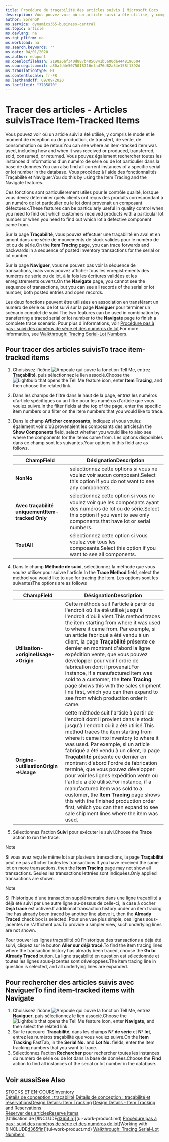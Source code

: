 ```yaml
---
title: Procédure de traçabilité des articles suivis | Microsoft Docs
description: Vous pouvez voir où un article suivi a été utilisé, y compris le mode et le moment de réception ou de production, de transfert, de vente, de consommation ou de retour. Vous pouvez également rechercher toutes les instances d'informations d'un numéro de série ou de lot particulier dans la base de données. Vous procédez à l'aide des fonctionnalités Traçabilité et Naviguer.
author: SorenGP
ms.service: dynamics365-business-central
ms.topic: article
ms.devlang: na
ms.tgt_pltfrm: na
ms.workload: na
ms.search.keywords: ''
ms.date: 04/01/2020
ms.author: edupont
ms.openlocfilehash: 219826af340d887b4856841b5600da4448190504
ms.sourcegitcommit: a80afd4e5075018716efad76d82a54e158f1392d
ms.translationtype: HT
ms.contentlocale: fr-FR
ms.lasthandoff: 09/09/2020
ms.locfileid: "3785870"
---
```

# <a name="trace-item-tracked-items"></a><span data-ttu-id="4aa5c-105">Tracer des articles - Articles suivis</span><span class="sxs-lookup"><span data-stu-id="4aa5c-105">Trace Item-Tracked Items</span></span>
<span data-ttu-id="4aa5c-106">Vous pouvez voir où un article suivi a été utilisé, y compris le mode et le moment de réception ou de production, de transfert, de vente, de consommation ou de retour.</span><span class="sxs-lookup"><span data-stu-id="4aa5c-106">You can see where an item-tracked item was used, including how and when it was received or produced, transferred, sold, consumed, or returned.</span></span> <span data-ttu-id="4aa5c-107">Vous pouvez également rechercher toutes les instances d'informations d'un numéro de série ou de lot particulier dans la base de données.</span><span class="sxs-lookup"><span data-stu-id="4aa5c-107">You can also find all current instances of a specific serial or lot number in the database.</span></span> <span data-ttu-id="4aa5c-108">Vous procédez à l'aide des fonctionnalités Traçabilité et Naviguer.</span><span class="sxs-lookup"><span data-stu-id="4aa5c-108">You do this by using the Item Tracing and the Navigate features.</span></span>  

 <span data-ttu-id="4aa5c-109">Ces fonctions sont particulièrement utiles pour le contrôle qualité, lorsque vous devez déterminer quels clients ont reçus des produits correspondant à un numéro de lot particulier ou le lot dont provenait un composant défectueux.</span><span class="sxs-lookup"><span data-stu-id="4aa5c-109">These features can be particularly useful in quality control when you need to find out which customers received products with a particular lot number or when you need to find out which lot a defective component came from.</span></span>  

 <span data-ttu-id="4aa5c-110">Sur la page **Traçabilité**, vous pouvez effectuer une traçabilité en aval et en amont dans une série de mouvements de stock validés pour le numéro de lot ou de série.</span><span class="sxs-lookup"><span data-stu-id="4aa5c-110">On the **Item Tracing** page, you can trace forwards and backwards in a sequence of posted inventory transactions for the serial or lot number.</span></span>  

 <span data-ttu-id="4aa5c-111">Sur la page **Naviguer**, vous ne pouvez pas voir la séquence de transactions, mais vous pouvez afficher tous les enregistrements des numéros de série ou de lot, à la fois les écritures validées et les enregistrements ouverts.</span><span class="sxs-lookup"><span data-stu-id="4aa5c-111">On the **Navigate** page, you cannot see the sequence of transactions, but you can see all records of the serial or lot number, both posted entries and open records.</span></span>  

 <span data-ttu-id="4aa5c-112">Les deux fonctions peuvent être utilisées en association en transférant un numéro de série ou de lot suivi sur la page **Naviguer** pour terminer un scénario complet de suivi.</span><span class="sxs-lookup"><span data-stu-id="4aa5c-112">The two features can be used in combination by transferring a traced serial or lot number to the **Navigate** page to finish a complete trace scenario.</span></span> <span data-ttu-id="4aa5c-113">Pour plus d'informations, voir [Procédure pas à pas : suivi des numéros de série et des numéros de lot](walkthrough-tracing-serial-lot-numbers.md).</span><span class="sxs-lookup"><span data-stu-id="4aa5c-113">For more information, see [Walkthrough: Tracing Serial-Lot Numbers](walkthrough-tracing-serial-lot-numbers.md).</span></span>  

## <a name="to-trace-item-tracked-items"></a><span data-ttu-id="4aa5c-114">Pour tracer des articles suivis</span><span class="sxs-lookup"><span data-stu-id="4aa5c-114">To trace item-tracked items</span></span>  

1.  <span data-ttu-id="4aa5c-115">Choisissez l'icône ![Ampoule qui ouvre la fonction Tell Me](media/ui-search/search_small.png "Dites-moi ce que vous voulez faire"), entrez **Traçabilité**, puis sélectionnez le lien associé.</span><span class="sxs-lookup"><span data-stu-id="4aa5c-115">Choose the ![Lightbulb that opens the Tell Me feature](media/ui-search/search_small.png "Tell me what you want to do") icon, enter **Item Tracing**, and then choose the related link.</span></span>  
2.  <span data-ttu-id="4aa5c-116">Dans les champs de filtre dans le haut de la page, entrez les numéros d'article spécifiques ou un filtre pour les numéros d'article que vous voulez suivre.</span><span class="sxs-lookup"><span data-stu-id="4aa5c-116">In the filter fields at the top of the page, enter the specific item numbers or a filter on the item numbers that you would like to trace.</span></span>  
3.  <span data-ttu-id="4aa5c-117">Dans le champ **Afficher composants**, indiquez si vous voulez également voir d'où provenaient les composants des articles.</span><span class="sxs-lookup"><span data-stu-id="4aa5c-117">In the **Show Components** field, select whether you would like to also see where the components for the items came from.</span></span> <span data-ttu-id="4aa5c-118">Les options disponibles dans ce champ sont les suivantes.</span><span class="sxs-lookup"><span data-stu-id="4aa5c-118">Your options in this field are as follows.</span></span>  

    |<span data-ttu-id="4aa5c-119">Champ</span><span class="sxs-lookup"><span data-stu-id="4aa5c-119">Field</span></span>|<span data-ttu-id="4aa5c-120">Désignation</span><span class="sxs-lookup"><span data-stu-id="4aa5c-120">Description</span></span>|  
    |----------------------------------|---------------------------------------|  
    |<span data-ttu-id="4aa5c-121">**Non**</span><span class="sxs-lookup"><span data-stu-id="4aa5c-121">**No**</span></span>|<span data-ttu-id="4aa5c-122">sélectionnez cette options si vous ne voulez voir aucun composant.</span><span class="sxs-lookup"><span data-stu-id="4aa5c-122">Select this option if you do not want to see any components.</span></span>|  
    |<span data-ttu-id="4aa5c-123">**Avec traçabilité uniquement**</span><span class="sxs-lookup"><span data-stu-id="4aa5c-123">**Item-tracked Only**</span></span>|<span data-ttu-id="4aa5c-124">sélectionnez cette option si vous ne voulez voir que les composants ayant des numéros de lot ou de série.</span><span class="sxs-lookup"><span data-stu-id="4aa5c-124">Select this option if you want to see only components that have lot or serial numbers.</span></span>|  
    |<span data-ttu-id="4aa5c-125">**Tout**</span><span class="sxs-lookup"><span data-stu-id="4aa5c-125">**All**</span></span>|<span data-ttu-id="4aa5c-126">sélectionnez cette option si vous voulez voir tous les composants.</span><span class="sxs-lookup"><span data-stu-id="4aa5c-126">Select this option if you want to see all components.</span></span>|  

4.  <span data-ttu-id="4aa5c-127">Dans le champ **Méthode de suivi**, sélectionnez la méthode que vous voulez utiliser pour suivre l'article.</span><span class="sxs-lookup"><span data-stu-id="4aa5c-127">In the **Trace Method** field, select the method you would like to use for tracing the item.</span></span> <span data-ttu-id="4aa5c-128">Les options sont les suivantes</span><span class="sxs-lookup"><span data-stu-id="4aa5c-128">The options are as follows</span></span>  

    |<span data-ttu-id="4aa5c-129">Champ</span><span class="sxs-lookup"><span data-stu-id="4aa5c-129">Field</span></span>|<span data-ttu-id="4aa5c-130">Désignation</span><span class="sxs-lookup"><span data-stu-id="4aa5c-130">Description</span></span>|  
    |----------------------------------|---------------------------------------|  
    |<span data-ttu-id="4aa5c-131">**Utilisation->origine**</span><span class="sxs-lookup"><span data-stu-id="4aa5c-131">**Usage->Origin**</span></span>|<span data-ttu-id="4aa5c-132">Cette méthode suit l'article à partir de l'endroit où il a été utilisé jusqu'à l'endroit d'où il vient.</span><span class="sxs-lookup"><span data-stu-id="4aa5c-132">This method traces the item starting from where it was used to where it came from.</span></span> <span data-ttu-id="4aa5c-133">Par exemple, si un article fabriqué a été vendu à un client, la page **Traçabilité** présente ce dernier en montrant d'abord la ligne expédition vente, que vous pouvez développer pour voir l'ordre de fabrication dont il provenait.</span><span class="sxs-lookup"><span data-stu-id="4aa5c-133">For instance, if a manufactured item was sold to a customer, the **Item Tracing** page shows this with the sales shipment line first, which you can then expand to see from which production order it came.</span></span>|  
    |<span data-ttu-id="4aa5c-134">**Origine->utilisation**</span><span class="sxs-lookup"><span data-stu-id="4aa5c-134">**Origin->Usage**</span></span>|<span data-ttu-id="4aa5c-135">cette méthode suit l'article à partir de l'endroit dont il provient dans le stock jusqu'à l'endroit où il a été utilisé.</span><span class="sxs-lookup"><span data-stu-id="4aa5c-135">This method traces the item starting from where it came into inventory to where it was used.</span></span> <span data-ttu-id="4aa5c-136">Par exemple, si un article fabriqué a été vendu à un client, la page **Traçabilité** présente ce dernier en montrant d'abord l'ordre de fabrication terminé, que vous pouvez développer pour voir les lignes expédition vente où l'article a été utilisé.</span><span class="sxs-lookup"><span data-stu-id="4aa5c-136">For instance, if a manufactured item was sold to a customer, the **Item Tracing** page shows this with the finished production order first, which you can then expand to see sale shipment lines where the item was used.</span></span>|  

5.  <span data-ttu-id="4aa5c-137">Sélectionnez l'action **Suivi** pour exécuter le suivi.</span><span class="sxs-lookup"><span data-stu-id="4aa5c-137">Choose the **Trace** action to run the trace.</span></span>  

> [!NOTE]  
>  <span data-ttu-id="4aa5c-138">Si vous avez reçu le même lot sur plusieurs transactions, la page **Traçabilité** peut ne pas afficher toutes les transactions.</span><span class="sxs-lookup"><span data-stu-id="4aa5c-138">If you have received the same lot on more transactions, then the **Item Tracing** page may not show all transactions.</span></span> <span data-ttu-id="4aa5c-139">Seules les transactions lettrées sont indiquées.</span><span class="sxs-lookup"><span data-stu-id="4aa5c-139">Only applied transactions are shown.</span></span>  

> [!NOTE]  
>  <span data-ttu-id="4aa5c-140">Si l'historique d'une transaction supplémentaire dans une ligne traçabilité a déjà été suivi par une autre ligne au-dessus de celle-ci, la case à cocher **Déjà tracé** est activée.</span><span class="sxs-lookup"><span data-stu-id="4aa5c-140">If additional transaction history under an item tracing line has already been traced by another line above it, then the **Already Traced** check box is selected.</span></span> <span data-ttu-id="4aa5c-141">Pour une vue plus simple, ces lignes sous-jacentes ne s'affichent pas.</span><span class="sxs-lookup"><span data-stu-id="4aa5c-141">To provide a simpler view, such underlying lines are not shown.</span></span>  
>   
>  <span data-ttu-id="4aa5c-142">Pour trouver les lignes traçabilité où l'historique des transactions a déjà été suivi, cliquez sur le bouton **Aller sur déjà tracé**.</span><span class="sxs-lookup"><span data-stu-id="4aa5c-142">To find the item tracing lines where the transaction history has already been traced, choose the **Go to Already Traced** button.</span></span> <span data-ttu-id="4aa5c-143">La ligne traçabilité en question est sélectionnée et toutes les lignes sous-jacentes sont développées.</span><span class="sxs-lookup"><span data-stu-id="4aa5c-143">The item tracing line in question is selected, and all underlying lines are expanded.</span></span>  

## <a name="to-find-item-tracked-items-with-navigate"></a><span data-ttu-id="4aa5c-144">Pour rechercher des articles suivis avec Naviguer</span><span class="sxs-lookup"><span data-stu-id="4aa5c-144">To find item-tracked items with Navigate</span></span>  

1.  <span data-ttu-id="4aa5c-145">Choisissez l'icône ![Ampoule qui ouvre la fonction Tell Me](media/ui-search/search_small.png "Dites-moi ce que vous voulez faire"), entrez **Naviguer**, puis sélectionnez le lien associé.</span><span class="sxs-lookup"><span data-stu-id="4aa5c-145">Choose the ![Lightbulb that opens the Tell Me feature](media/ui-search/search_small.png "Tell me what you want to do") icon, enter **Navigate**, and then select the related link.</span></span>  
2.  <span data-ttu-id="4aa5c-146">Sur le raccourci **Traçabilité**, dans les champs **N° de série** et **N° lot**, entrez les numéros traçabilité que vous voulez suivre.</span><span class="sxs-lookup"><span data-stu-id="4aa5c-146">On the **Item Tracking** FastTab, in the **Serial No.** and **Lot No.** fields, enter the item tracking numbers that you want to trace.</span></span>  
3.  <span data-ttu-id="4aa5c-147">Sélectionnez l'action **Rechercher** pour rechercher toutes les instances du numéro de série ou de lot dans la base de données.</span><span class="sxs-lookup"><span data-stu-id="4aa5c-147">Choose the **Find** action to find all instances of the serial or lot number in the database.</span></span>  

## <a name="see-also"></a><span data-ttu-id="4aa5c-148">Voir aussi</span><span class="sxs-lookup"><span data-stu-id="4aa5c-148">See Also</span></span>  
[<span data-ttu-id="4aa5c-149">STOCKS ET EN-COURS</span><span class="sxs-lookup"><span data-stu-id="4aa5c-149">Inventory</span></span>](inventory-manage-inventory.md)  
<span data-ttu-id="4aa5c-150">[Détails de conception : traçabilité](design-details-item-tracking.md)
[Détails de conception : traçabilité et réservations](design-details-item-tracking-and-reservations.md)</span><span class="sxs-lookup"><span data-stu-id="4aa5c-150">[Design Details: Item Tracking](design-details-item-tracking.md)
[Design Details - Item Tracking and Reservations](design-details-item-tracking-and-reservations.md)</span></span>  
[<span data-ttu-id="4aa5c-151">Réserver des articles</span><span class="sxs-lookup"><span data-stu-id="4aa5c-151">Reserve Items</span></span>](inventory-how-to-reserve-items.md)  
<span data-ttu-id="4aa5c-152">[Utilisation de [!INCLUDE[d365fin](includes/d365fin_md.md)]](ui-work-product.md)
[Procédure pas à pas : suivi des numéros de série et des numéros de lot](walkthrough-tracing-serial-lot-numbers.md)</span><span class="sxs-lookup"><span data-stu-id="4aa5c-152">[Working with [!INCLUDE[d365fin](includes/d365fin_md.md)]](ui-work-product.md)
[Walkthrough: Tracing Serial-Lot Numbers](walkthrough-tracing-serial-lot-numbers.md)</span></span>
